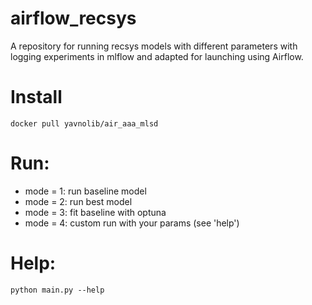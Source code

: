 # airflow_recsys
A repository for running recsys models with different parameters with logging experiments in mlflow and adapted for launching using Airflow.

# Install
```
docker pull yavnolib/air_aaa_mlsd
```

# Run:
* mode = 1: run baseline model
* mode = 2: run best model
* mode = 3: fit baseline with optuna
* mode = 4: custom run with your params (see 'help')


# Help:
```
python main.py --help
```
